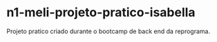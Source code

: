 # n1-meli-projeto-pratico-isabella
Projeto pratico criado durante o bootcamp de back end da reprograma.
